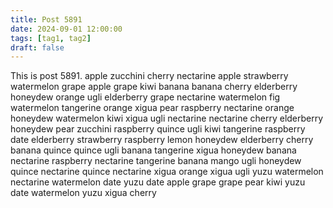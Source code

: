 ```yaml
---
title: Post 5891
date: 2024-09-01 12:00:00
tags: [tag1, tag2]
draft: false
---
```

This is post 5891.
apple
zucchini
cherry
nectarine
apple
strawberry
watermelon
grape
apple
grape
kiwi
banana
banana
cherry
elderberry
honeydew
orange
ugli
elderberry
grape
nectarine
watermelon
fig
watermelon
tangerine
orange
xigua
pear
raspberry
nectarine
orange
honeydew
watermelon
kiwi
xigua
ugli
nectarine
nectarine
cherry
elderberry
honeydew
pear
zucchini
raspberry
quince
ugli
kiwi
tangerine
raspberry
date
elderberry
strawberry
raspberry
lemon
honeydew
elderberry
cherry
banana
quince
quince
ugli
banana
tangerine
xigua
honeydew
banana
nectarine
raspberry
nectarine
tangerine
banana
mango
ugli
honeydew
quince
nectarine
quince
nectarine
xigua
orange
xigua
ugli
yuzu
watermelon
nectarine
watermelon
date
yuzu
date
apple
grape
grape
pear
kiwi
yuzu
date
watermelon
yuzu
xigua
cherry
